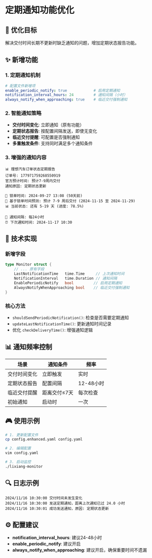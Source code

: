 # 定期通知功能优化

## 🎯 优化目标
解决交付时间长期不更新时缺乏通知的问题，增加定期状态报告功能。

## ✨ 新增功能

### 1. 定期通知机制
```yaml
# 配置文件新增项
enable_periodic_notify: true            # 启用定期通知
notification_interval_hours: 24         # 通知间隔（小时）
always_notify_when_approaching: true    # 临近交付强制通知
```

### 2. 智能通知策略
- **交付时间变化**: 立即通知（原有功能）
- **定期状态报告**: 按配置间隔发送，即使无变化
- **临近交付提醒**: 可配置是否强制通知
- **多重触发条件**: 支持同时满足多个通知条件

### 3. 增强的通知内容
```
📊 理想汽车订单状态定期报告
订单号: 177971759268550919
官方预计时间: 预计7-9周内交付
通知原因: 定期状态更新

📅 锁单时间: 2024-09-27 13:08 (50天前)
🔮 基于锁单时间预测: 预计 7-9 周后交付 (2024-11-15 至 2024-11-29)
📊 当前状态: 还有 5-19 天 (进度: 78.5%)

📅 通知间隔: 每24小时
⏰ 下次通知时间: 2024-11-17 10:30
```

## 🔧 技术实现

### 新增字段
```go
type Monitor struct {
    // ... 原有字段
    LastNotificationTime   time.Time     // 上次通知时间
    NotificationInterval   time.Duration // 通知间隔
    EnablePeriodicNotify   bool         // 启用定期通知
    AlwaysNotifyWhenApproaching bool    // 临近交付强制通知
}
```

### 核心方法
- `shouldSendPeriodicNotification()`: 检查是否需要定期通知
- `updateLastNotificationTime()`: 更新通知时间记录
- 优化 `checkDeliveryTime()`: 增强通知逻辑

## 📊 通知频率控制

| 场景 | 通知条件 | 频率 |
|------|----------|------|
| 交付时间变化 | 立即触发 | 实时 |
| 定期状态报告 | 配置间隔 | 12-48小时 |
| 临近交付提醒 | 距离交付≤7天 | 每次检查 |
| 初始通知 | 启动时 | 一次 |

## 🎮 使用示例

```bash
# 1. 更新配置文件
cp config.enhanced.yaml config.yaml

# 2. 编辑配置
vim config.yaml

# 3. 启动监控
./lixiang-monitor
```

## 🔍 日志示例
```
2024/11/16 10:30:00 交付时间未发生变化
2024/11/16 10:30:00 发送定期通知，距离上次通知已过 24.0 小时
2024/11/16 10:30:01 成功发送通知，原因: 定期状态更新
```

## ⚙️ 配置建议
- **notification_interval_hours**: 建议24-48小时
- **enable_periodic_notify**: 建议开启
- **always_notify_when_approaching**: 建议开启，确保重要时间不遗漏